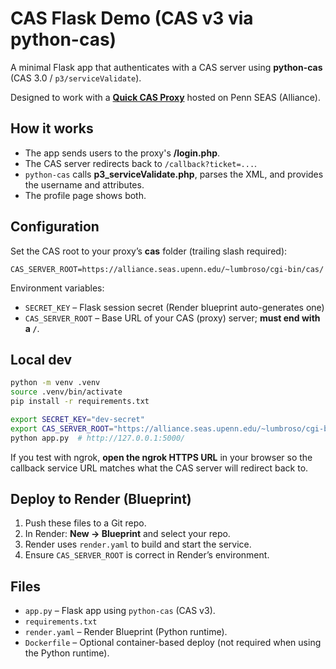 # CAS Flask Demo (CAS v3 via python-cas)

A minimal Flask app that authenticates with a CAS server using **python-cas** (CAS 3.0 / `p3/serviceValidate`).  

Designed to work with a [**Quick CAS Proxy**](https://github.com/jlumbroso/quick-cas-proxy) hosted on Penn SEAS (Alliance).

## How it works

- The app sends users to the proxy's **/login.php**.
- The CAS server redirects back to `/callback?ticket=...`.
- `python-cas` calls **p3_serviceValidate.php**, parses the XML, and provides the username and attributes.
- The profile page shows both.

## Configuration

Set the CAS root to your proxy’s **cas** folder (trailing slash required):

```
CAS_SERVER_ROOT=https://alliance.seas.upenn.edu/~lumbroso/cgi-bin/cas/
```

Environment variables:

- `SECRET_KEY` – Flask session secret (Render blueprint auto-generates one)
- `CAS_SERVER_ROOT` – Base URL of your CAS (proxy) server; **must end with a `/`**.

## Local dev

```bash
python -m venv .venv
source .venv/bin/activate
pip install -r requirements.txt

export SECRET_KEY="dev-secret"
export CAS_SERVER_ROOT="https://alliance.seas.upenn.edu/~lumbroso/cgi-bin/cas/"
python app.py  # http://127.0.0.1:5000/
```

If you test with ngrok, **open the ngrok HTTPS URL** in your browser so the callback service URL matches what the CAS server will redirect back to.

## Deploy to Render (Blueprint)

1. Push these files to a Git repo.
2. In Render: **New → Blueprint** and select your repo.
3. Render uses `render.yaml` to build and start the service.
4. Ensure `CAS_SERVER_ROOT` is correct in Render’s environment.

## Files

- `app.py` – Flask app using `python-cas` (CAS v3).
- `requirements.txt`
- `render.yaml` – Render Blueprint (Python runtime).
- `Dockerfile` – Optional container-based deploy (not required when using the Python runtime).
